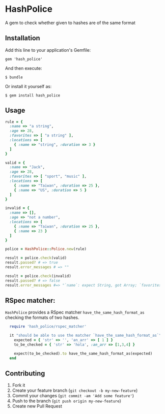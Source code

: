 # HashPolice
A gem to check whether given to hashes are of the same format

## Installation

Add this line to your application's Gemfile:

    gem 'hash_police'

And then execute:

    $ bundle

Or install it yourself as:

    $ gem install hash_police

## Usage

```ruby
rule = {
  :name => "a string",
  :age => 28,
  :favorites => [ "a string" ],
  :locations => [
    { :name => "string", :duration => 3 }
  ]
}

valid = {
  :name => "Jack",
  :age => 28,
  :favorites => [ "sport", "music" ],
  :locations => [
    { :name => "Taiwan", :duration => 25 },
    { :name => "US", :duration => 5 }
  ]
}

invalid = {
  :name => [],
  :age => "not a number",
  :locations => [
    { :name => "Taiwan", :duration => 25 },
    { :name => 23 }
  ]
}

police = HashPolice::Police.new(rule)

result = police.check(valid)
result.passed? # => true
result.error_messages # => ""

result = police.check(invalid)
result.passed? # => false
result.error_messages #=> "`name`: expect String, got Array; `favorites`: missing; `locations.1.name`: expect String, got Array; `locations.1.duration`: missing"
```

## RSpec matcher:

`HashPolice` provides a RSpec matcher `have_the_same_hash_format_as` checking the formats of two hashes.

```ruby
  require 'hash_police/rspec_matcher'

  it "should be able to use the matcher `have_the_same_hash_format_as`" do
    expected = { 'str' => '', 'an_arr' => [ 1 ] }
    to_be_checked = { 'str' => 'hola', :an_arr => [1,3,4] }

    expect(to_be_checked).to have_the_same_hash_format_as(expected)
  end
```

## Contributing

1. Fork it
2. Create your feature branch (`git checkout -b my-new-feature`)
3. Commit your changes (`git commit -am 'Add some feature'`)
4. Push to the branch (`git push origin my-new-feature`)
5. Create new Pull Request
